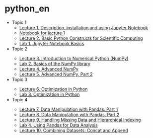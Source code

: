 # python_en
<ul>
  <li>Topic 1 
  <ul>
     <li> <a href= "https://github.com/svniko/python_en/blob/master/Lecture_1_en.pdf">Lecture 1. Description, installation and using Jupyter Notebook</a></li>
     <li> <a href= "https://github.com/svniko/python_en/blob/master/Lecture_1_en_.ipynb">Notebook for lecture 1</a></li>
     <li> <a href= "https://github.com/svniko/python_en/blob/master/Lecture_2.ipynb">Lecture 2. Basic Python Constructs for Scientific Computing</a></li>
     <li> <a href= "https://github.com/svniko/python_en/blob/master/Lab_1_en.pdf">Lab 1. Jupyter Notebook Basics</a></li>
     </ul>
   <li>Topic 2  </li>
       <ul>
     <li><a href= "https://github.com/svniko/python_en/blob/master/Lecture_3_.ipynb">Lecture 3. Introduction to Numerical Python (NumPy)</a></li>
     <li><a href="https://github.com/svniko/python_en/blob/master/Lab_2_en_.pdf">Lab 2. Basics of the NumPy library</a></li>
     <li><a href="https://github.com/svniko/python_en/blob/master/Lecture_4.ipynb">Lecture 4. Advanced NumPy</a></li>
      <li><a href="https://github.com/svniko/python_en/blob/master/Lecture%205_.ipynb">Lecture 5. Advanced NumPy. Part 2</a></li>
         </ul>
    <li>Topic 3  </li>
  <ul>
 <li><a href="https://github.com/svniko/python_en/blob/master/Lecture_6.pdf">Lecture 6. Optimization in Python</a></li>
  <li><a href="https://github.com/svniko/python_en/blob/master/Lab_3_en.pdf">Lab 3. Optimization in Python</a></li>
  </ul>

<li>Topic 4  </li>
  <ul>
 <li><a href="https://github.com/svniko/python_en/blob/master/Lecture_7.ipynb">Lecture 7. Data Manipulation with Pandas. Part 1</a></li>
 <li><a href="https://github.com/svniko/python_en/blob/master/Lecture_8_Git.ipynb">Lecture 8. Data Manipulation with Pandas. Part 2</a></li>
  <li><a href="https://github.com/svniko/python_en/blob/master/Lecture%209_en.ipynb">Lecture 9. Handling Missing Data and Hierarchical Indexing</a></li>
  <li><a href="https://github.com/svniko/python_en/blob/master/Lab_4_en.pdf">Lab 4. Using Pandas for Data Analysis</a></li>
 <li><a href="https://github.com/svniko/python_en/blob/master/Lecture_10_.pdf">Lecture 10. Combining Datasets: Concat and Append</a></li>
  
  </ul>
</ul>
